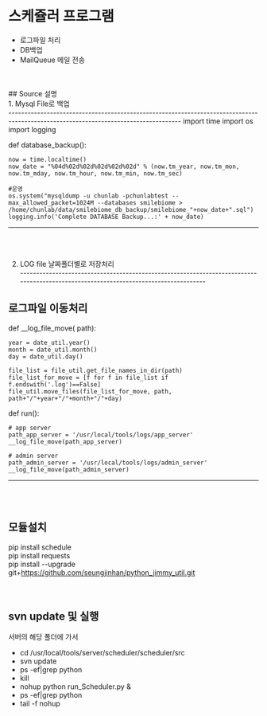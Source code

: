 # 스케쥴러 프로그램<br>
 - 로그파일 처리<br>
 - DB백업<br>
 - MailQueue 메일 전송<br>
 <br>
 <br>
## Source 설명 <br>
1. Mysql File로 백업<br>
------------------------------------------------------------------------------------------------------------------------------------
import time
import os
import logging

def database_backup():
    
    now = time.localtime()
    now_date = "%04d%02d%02d%02d%02d%02d" % (now.tm_year, now.tm_mon, now.tm_mday, now.tm_hour, now.tm_min, now.tm_sec)

    #운영
    os.system("mysqldump -u chunlab -pchunlabtest --max_allowed_packet=1024M --databases smilebiome > /home/chunlab/data/smilebiome_db_backup/smilebiome_"+now_date+".sql")
    logging.info('Complete DATABASE Backup...:' + now_date)
------------------------------------------------------------------------------------------------------------------------------------    

<br>
<br>

2. LOG file 날짜폴더별로 저장처리<br>
------------------------------------------------------------------------------------------------------------------------------------    <br>
## 로그파일 이동처리<br>
def __log_file_move( path):

    year = date_util.year()
    month = date_util.month()
    day = date_util.day()
    
    file_list = file_util.get_file_names_in_dir(path)
    file_list_for_move = [f for f in file_list if f.endswith('.log')==False]
    file_util.move_files(file_list_for_move, path, path+"/"+year+"/"+month+"/"+day)

def run():
    
    # app server
    path_app_server = '/usr/local/tools/logs/app_server'
    __log_file_move(path_app_server)
    
    # admin server
    path_admin_server = '/usr/local/tools/logs/admin_server'
    __log_file_move(path_admin_server)
------------------------------------------------------------------------------------------------------------------------------------    
<br>
<br>

## 모듈설치<br>
pip install schedule <br> 
pip install requests <br>
pip install --upgrade git+https://github.com/seungjinhan/python_jimmy_util.git<br>
<br>
<br>
## svn update 및 실행<br>
서버의 해당 폴더에 가서<br>
- cd /usr/local/tools/server/scheduler/scheduler/src<br>
- svn update<br>
- ps -ef|grep python<br>
- kill<br>
- nohup python run_Scheduler.py &<br>
- ps -ef|grep python<br>
- tail -f nohup<br>
